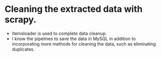 # Cleaning the extracted data with scrapy.

- Itemsloader is used to complete data cleanup.
- I know the pipelines to save the data in MySQL in addition to incorporating more methods for cleaning the data, such as eliminating duplicates.
